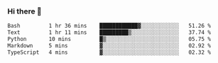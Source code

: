 ### Hi there 👋

<!--START_SECTION:waka-->

```txt
Bash         1 hr 36 mins    ████████████▓░░░░░░░░░░░░   51.26 %
Text         1 hr 11 mins    █████████▒░░░░░░░░░░░░░░░   37.74 %
Python       10 mins         █▒░░░░░░░░░░░░░░░░░░░░░░░   05.75 %
Markdown     5 mins          ▓░░░░░░░░░░░░░░░░░░░░░░░░   02.92 %
TypeScript   4 mins          ▓░░░░░░░░░░░░░░░░░░░░░░░░   02.32 %
```

<!--END_SECTION:waka-->


<!--
**AnkelMauCastillo/AnkelMauCastillo** is a ✨ _special_ ✨ repository because its `README.md` (this file) appears on your GitHub profile.

Here are some ideas to get you started:

- 🔭 I’m currently working on ...
- 🌱 I’m currently learning ...
- 👯 I’m looking to collaborate on ...
- 🤔 I’m looking for help with ...
- 💬 Ask me about ...
- 📫 How to reach me: ...
- 😄 Pronouns: ...
- ⚡ Fun fact: ...
-->
